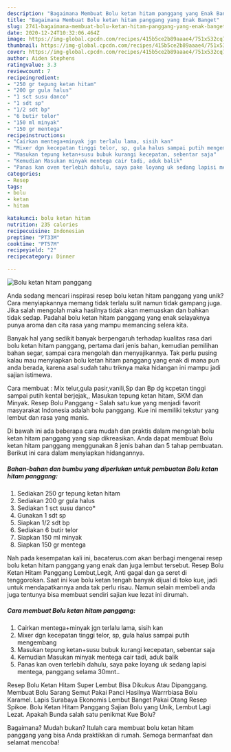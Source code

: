 ```yaml
---
description: "Bagaimana Membuat Bolu ketan hitam panggang yang Enak Banget"
title: "Bagaimana Membuat Bolu ketan hitam panggang yang Enak Banget"
slug: 2741-bagaimana-membuat-bolu-ketan-hitam-panggang-yang-enak-banget
date: 2020-12-24T10:32:06.464Z
image: https://img-global.cpcdn.com/recipes/415b5ce2b89aaae4/751x532cq70/bolu-ketan-hitam-panggang-foto-resep-utama.jpg
thumbnail: https://img-global.cpcdn.com/recipes/415b5ce2b89aaae4/751x532cq70/bolu-ketan-hitam-panggang-foto-resep-utama.jpg
cover: https://img-global.cpcdn.com/recipes/415b5ce2b89aaae4/751x532cq70/bolu-ketan-hitam-panggang-foto-resep-utama.jpg
author: Aiden Stephens
ratingvalue: 3.3
reviewcount: 7
recipeingredient:
- "250 gr tepung ketan hitam"
- "200 gr gula halus"
- "1 sct susu danco"
- "1 sdt sp"
- "1/2 sdt bp"
- "6 butir telor"
- "150 ml minyak"
- "150 gr mentega"
recipeinstructions:
- "Cairkan mentega+minyak jgn terlalu lama, sisih kan"
- "Mixer dgn kecepatan tinggi telor, sp, gula halus sampai putih mengembang"
- "Masukan tepung ketan+susu bubuk kurangi kecepatan, sebentar saja"
- "Kemudian Masukan minyak mentega cair tadi, aduk balik"
- "Panas kan oven terlebih dahulu, saya pake loyang uk sedang lapisi mentega, panggang selama 30mnt.."
categories:
- Resep
tags:
- bolu
- ketan
- hitam

katakunci: bolu ketan hitam 
nutrition: 235 calories
recipecuisine: Indonesian
preptime: "PT33M"
cooktime: "PT57M"
recipeyield: "2"
recipecategory: Dinner

---
```



![Bolu ketan hitam panggang](https://img-global.cpcdn.com/recipes/415b5ce2b89aaae4/751x532cq70/bolu-ketan-hitam-panggang-foto-resep-utama.jpg)

Anda sedang mencari inspirasi resep bolu ketan hitam panggang yang unik? Cara menyiapkannya memang tidak terlalu sulit namun tidak gampang juga. Jika salah mengolah maka hasilnya tidak akan memuaskan dan bahkan tidak sedap. Padahal bolu ketan hitam panggang yang enak selayaknya punya aroma dan cita rasa yang mampu memancing selera kita.

Banyak hal yang sedikit banyak berpengaruh terhadap kualitas rasa dari bolu ketan hitam panggang, pertama dari jenis bahan, kemudian pemilihan bahan segar, sampai cara mengolah dan menyajikannya. Tak perlu pusing kalau mau menyiapkan bolu ketan hitam panggang yang enak di mana pun anda berada, karena asal sudah tahu triknya maka hidangan ini mampu jadi sajian istimewa.

Cara membuat : Mix telur,gula pasir,vanili,Sp dan Bp dg kcpetan tinggi sampai putih kental berjejak,, Masukan tepung ketan hitam, SKM dan Minyak. Resep Bolu Panggang - Salah satu kue yang menjadi favorit masyarakat Indonesia adalah bolu panggang. Kue ini memiliki tekstur yang lembut dan rasa yang manis.


Di bawah ini ada beberapa cara mudah dan praktis dalam mengolah bolu ketan hitam panggang yang siap dikreasikan. Anda dapat membuat Bolu ketan hitam panggang menggunakan 8 jenis bahan dan 5 tahap pembuatan. Berikut ini cara dalam menyiapkan hidangannya.

<!--inarticleads1-->

##### Bahan-bahan dan bumbu yang diperlukan untuk pembuatan Bolu ketan hitam panggang:

1. Sediakan 250 gr tepung ketan hitam
1. Sediakan 200 gr gula halus
1. Sediakan 1 sct susu danco*
1. Gunakan 1 sdt sp
1. Siapkan 1/2 sdt bp
1. Sediakan 6 butir telor
1. Siapkan 150 ml minyak
1. Siapkan 150 gr mentega


Nah pada kesempatan kali ini, bacaterus.com akan berbagi mengenai resep bolu ketan hitam panggang yang enak dan juga lembut tersebut. Resep Bolu Ketan Hitam Panggang Lembut,Legit, Anti gagal dan ga seret di tenggorokan. Saat ini kue bolu ketan tengah banyak dijual di toko kue, jadi untuk mendapatkannya anda tak perlu risau. Namun selain membeli anda juga tentunya bisa membuat sendiri sajian kue lezat ini dirumah. 

<!--inarticleads2-->

##### Cara membuat Bolu ketan hitam panggang:

1. Cairkan mentega+minyak jgn terlalu lama, sisih kan
1. Mixer dgn kecepatan tinggi telor, sp, gula halus sampai putih mengembang
1. Masukan tepung ketan+susu bubuk kurangi kecepatan, sebentar saja
1. Kemudian Masukan minyak mentega cair tadi, aduk balik
1. Panas kan oven terlebih dahulu, saya pake loyang uk sedang lapisi mentega, panggang selama 30mnt..


Resep Bolu Ketan Hitam Super Lembut Bisa Dikukus Atau Dipanggang. Membuat Bolu Sarang Semut Pakai Panci Hasilnya Warrrbiasa Bolu Karamel. Lapis Surabaya Ekonomis Lembut Banget Pakai Otang Resep Spikoe. Bolu Ketan Hitam Panggang Sajian Bolu yang Unik, Lembut Lagi Lezat. Apakah Bunda salah satu penikmat Kue Bolu? 

Bagaimana? Mudah bukan? Itulah cara membuat bolu ketan hitam panggang yang bisa Anda praktikkan di rumah. Semoga bermanfaat dan selamat mencoba!
